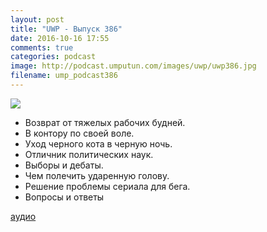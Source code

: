 ```yaml
---
layout: post
title: "UWP - Выпуск 386"
date: 2016-10-16 17:55
comments: true
categories: podcast
image: http://podcast.umputun.com/images/uwp/uwp386.jpg
filename: ump_podcast386
---
```

![](https://podcast.umputun.com/images/uwp/uwp386.jpg)

- Возврат от тяжелых рабочих будней.
- В контору по своей воле.
- Уход черного кота в черную ночь.
- Отличник политических наук.
- Выборы и дебаты.
- Чем полечить ударенную голову.
- Решение проблемы сериала для бега.
- Вопросы и ответы

[аудио](https://podcast.umputun.com/media/ump_podcast386.mp3)
<audio src="https://podcast.umputun.com/media/ump_podcast386.mp3" preload="none"></audio>
